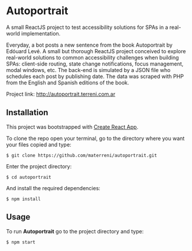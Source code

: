 # Autoportrait
A small ReactJS project to test accessibility solutions for SPAs in a real-world implementation. 

Everyday, a bot posts a new sentence from the book Autoportrait by Edóuard Levé. A small but thorough ReactJS project conceived to explore real-world solutions to common accessibility challenges when building SPAs: client-side routing, state change notifications, focus management, modal windows, etc. The back-end is simulated by a JSON file who schedules each post by publishing date. The data was scraped with PHP from the English and Spanish editions of the book.

Project link: http://autoportrait.terreni.com.ar


## Installation
This project was bootstrapped with [Create React App](https://github.com/facebook/create-react-app).

To clone the repo open your terminal, go to the directory where you want your files copied and type:

	$ git clone https://github.com/materreni/autoportrait.git

Enter the project directory:

	$ cd autoportrait

And install the required dependencies:

	$ npm install

## Usage
To run **Autoportrait** go to the project directory and type:

	$ npm start